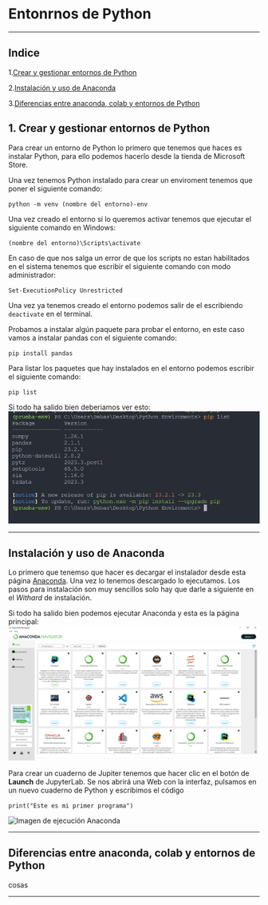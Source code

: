 # Entonrnos de Python
---
## Indice
1.[Crear y gestionar entornos de Python](#1-crear-y-gestionar-entornos-de-python)

2.[Instalación y uso de Anaconda](#instalación-y-uso-de-anaconda)
   
3.[Diferencias entre anaconda, colab y entornos de Python](#diferencias-entre-anaconda-colab-y-entornos-de-python)


## 1. Crear y gestionar entornos de Python
Para crear un entorno de Python lo primero que tenemos que haces es instalar Python, para ello podemos hacerlo desde la tienda de Microsoft Store.

Una vez tenemos Python instalado para crear un enviroment tenemos que poner el siguiente comando: 
```
python -m venv (nombre del entorno)-env
```
Una vez creado el entorno si lo queremos activar tenemos que ejecutar el siguiente comando en Windows:
```
(nombre del entorno)\Scripts\activate
```
En caso de que nos salga un error de que los scripts no estan habilitados en el sistema tenemos que escribir el siguiente comando con modo administrador:
```
Set-ExecutionPolicy Unrestricted
```
Una vez ya tenemos creado el entorno podemos salir de el escribiendo `deactivate` en el terminal.

Probamos a instalar algún paquete para probar el entorno, en este caso vamos a instalar pandas con el siguiente comando:
```
pip install pandas
```
Para listar los paquetes que hay instalados en el entorno podemos escribir el siguiente comando:
```
pip list
```
Si todo ha salido bien deberiamos ver esto:
![Imagen de la lista del entorno](./img/Lista%20entorno.PNG)

---
## Instalación y uso de Anaconda
Lo primero que tenemso que hacer es decargar el instalador desde esta página [Anaconda](https://www.anaconda.com/download). Una vez lo tenemos descargado lo ejecutamos. Los pasos para instalación son muy sencillos solo hay que darle a siguiente en el *Withard* de instalación.

Si todo ha salido bien podemos ejecutar Anaconda y esta es la página principal:
![Imagen de Anaconda](./img/Install%20Anaconda.PNG)

Para crear un cuaderno de Jupiter tenemos que hacer clic en el botón de **Launch** de JupyterLab. Se nos abrirá una Web con la interfaz, pulsamos en un nuevo cuaderno de Python y escribimos el código
```
print("Este es mi primer programa")
```
![Imagen de ejecución Anaconda](./img/ejecución%20junyper.PNG)

---

## Diferencias entre anaconda, colab y entornos de Python
cosas

---

